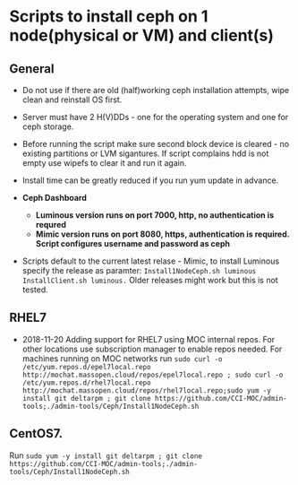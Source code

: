 # Scripts to install ceph on 1 node(physical or VM) and client(s)

## General
* Do not use if there are old (half)working ceph installation attempts, wipe clean and reinstall OS first.
* Server must have 2 H(V)DDs - one for the operating system and one for ceph storage.
* Before running the script make sure second block device is cleared - no existing partitions or LVM sigantures. If script complains hdd is not empty use wipefs to clear it and run it again.
* Install time can be greatly reduced if you run yum update in advance. 
* **Ceph Dashboard**
  - **Luminous version runs on port 7000, http, no authentication is requred**
  - **Mimic version runs on port 8080, https, authentication is required. Script configures username and password as ceph**

* Scripts default to the current latest relase - Mimic, to install Luminous specify the release as paramter:
   ```Install1NodeCeph.sh luminous```
   ```InstallClient.sh luminous.```
Older releases might work but this is not tested.

## RHEL7
* 2018-11-20 Adding support for RHEL7 using MOC internal repos. For other locations use subscription manager to enable repos needed. For machines running on MOC networks run 
```sudo curl -o /etc/yum.repos.d/epel7local.repo http://mochat.massopen.cloud/repos/epel7local.repo ; sudo curl -o /etc/yum.repos.d/rhel7local.repo http://mochat.massopen.cloud/repos/rhel7local.repo;sudo yum -y install git deltarpm ; git clone https://github.com/CCI-MOC/admin-tools;./admin-tools/Ceph/Install1NodeCeph.sh```

## CentOS7.
Run
```sudo yum -y install git deltarpm ; git clone https://github.com/CCI-MOC/admin-tools;./admin-tools/Ceph/Install1NodeCeph.sh```
